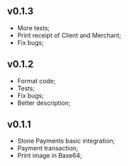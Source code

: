## v0.1.3

* More tests;
* Print receipt of Client and Merchant;
* Fix bugs;

## v0.1.2

* Format code;
* Tests;
* Fix bugs;
* Better description;

## v0.1.1

* Stone Payments basic integration;
* Payment transaction;
* Print image in Base64;
